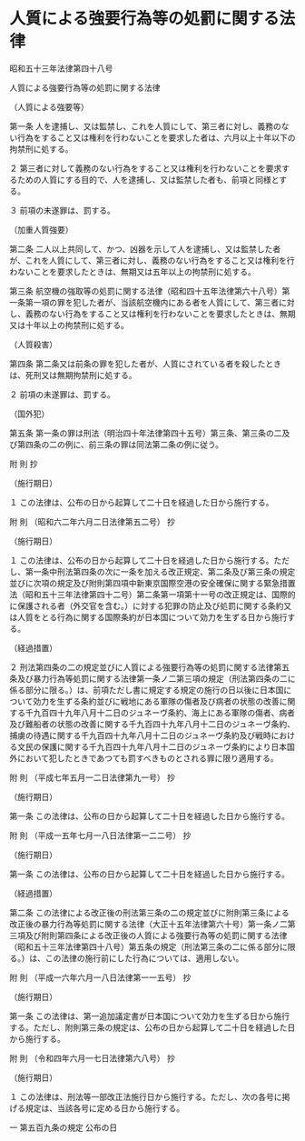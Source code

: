# 人質による強要行為等の処罰に関する法律

昭和五十三年法律第四十八号

人質による強要行為等の処罰に関する法律

（人質による強要等）

第一条 人を逮捕し、又は監禁し、これを人質にして、第三者に対し、義務のない行為をすること又は権利を行わないことを要求した者は、六月以上十年以下の拘禁刑に処する。

２ 第三者に対して義務のない行為をすること又は権利を行わないことを要求するための人質にする目的で、人を逮捕し、又は監禁した者も、前項と同様とする。

３ 前項の未遂罪は、罰する。

（加重人質強要）

第二条 二人以上共同して、かつ、凶器を示して人を逮捕し、又は監禁した者が、これを人質にして、第三者に対し、義務のない行為をすること又は権利を行わないことを要求したときは、無期又は五年以上の拘禁刑に処する。

第三条 航空機の強取等の処罰に関する法律（昭和四十五年法律第六十八号）第一条第一項の罪を犯した者が、当該航空機内にある者を人質にして、第三者に対し、義務のない行為をすること又は権利を行わないことを要求したときは、無期又は十年以上の拘禁刑に処する。

（人質殺害）

第四条 第二条又は前条の罪を犯した者が、人質にされている者を殺したときは、死刑又は無期拘禁刑に処する。

２ 前項の未遂罪は、罰する。

（国外犯）

第五条 第一条の罪は刑法（明治四十年法律第四十五号）第三条、第三条の二及び第四条の二の例に、前三条の罪は同法第二条の例に従う。

附 則 抄

（施行期日）

１ この法律は、公布の日から起算して二十日を経過した日から施行する。

附 則 （昭和六二年六月二日法律第五二号） 抄

（施行期日）

１ この法律は、公布の日から起算して二十日を経過した日から施行する。ただし、第一条中刑法第四条の次に一条を加える改正規定、第二条及び第三条の規定並びに次項の規定及び附則第四項中新東京国際空港の安全確保に関する緊急措置法（昭和五十三年法律第四十二号）第二条第一項第十一号の改正規定は、国際的に保護される者（外交官を含む。）に対する犯罪の防止及び処罰に関する条約又は人質をとる行為に関する国際条約が日本国について効力を生ずる日から施行する。

（経過措置）

２ 刑法第四条の二の規定並びに人質による強要行為等の処罰に関する法律第五条及び暴力行為等処罰に関する法律第一条ノ二第三項の規定（刑法第四条の二に係る部分に限る。）は、前項ただし書に規定する規定の施行の日以後に日本国について効力を生ずる条約並びに戦地にある軍隊の傷者及び病者の状態の改善に関する千九百四十九年八月十二日のジュネーヴ条約、海上にある軍隊の傷者、病者及び難船者の状態の改善に関する千九百四十九年八月十二日のジュネーヴ条約、捕虜の待遇に関する千九百四十九年八月十二日のジュネーヴ条約及び戦時における文民の保護に関する千九百四十九年八月十二日のジュネーヴ条約により日本国外において犯したときであつても罰すべきものとされる罪に限り適用する。

附 則 （平成七年五月一二日法律第九一号） 抄

（施行期日）

第一条 この法律は、公布の日から起算して二十日を経過した日から施行する。

附 則 （平成一五年七月一八日法律第一二二号） 抄

（施行期日）

第一条 この法律は、公布の日から起算して二十日を経過した日から施行する。

（経過措置）

第二条 この法律による改正後の刑法第三条の二の規定並びに附則第三条による改正後の暴力行為等処罰に関する法律（大正十五年法律第六十号）第一条ノ二第三項及び附則第四条による改正後の人質による強要行為等の処罰に関する法律（昭和五十三年法律第四十八号）第五条の規定（刑法第三条の二に係る部分に限る。）は、この法律の施行前にした行為については、適用しない。

附 則 （平成一六年六月一八日法律第一一五号） 抄

（施行期日）

第一条 この法律は、第一追加議定書が日本国について効力を生ずる日から施行する。ただし、附則第三条の規定は、公布の日から起算して二十日を経過した日から施行する。

附 則 （令和四年六月一七日法律第六八号） 抄

（施行期日）

１ この法律は、刑法等一部改正法施行日から施行する。ただし、次の各号に掲げる規定は、当該各号に定める日から施行する。

一 第五百九条の規定 公布の日
